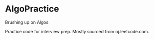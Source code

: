 # AlgoPractice
Brushing up on Algos

Practice code for interview prep. Mostly sourced from oj.leetcode.com.
